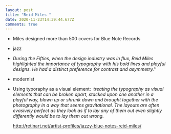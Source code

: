 ```yaml
---
layout: post
title: "Reid Miles "
date: 2020-11-23T14:39:44.677Z
comments: true
---
```

* Miles designed more than 500 covers for Blue Note Records
* jazz
* *During the Fifties, when the design industry was in flux, Reid Miles highlighted the importance of typography with his bold lines and playful designs. He had a distinct preference for contrast and asymmetry.''*
* modernist
* Using typoraphy as a visual element:  *treating the typography as visual elements that can be broken apart, stacked upon one another in a playful way, blown up or shrunk down and brought together with the photography in a way that seems gravitational. The layouts are often evasively perfect as they look as if to lay any of them out even slightly differently would be to lay them out wrong.*

  http://retinart.net/artist-profiles/jazzy-blue-notes-reid-miles/